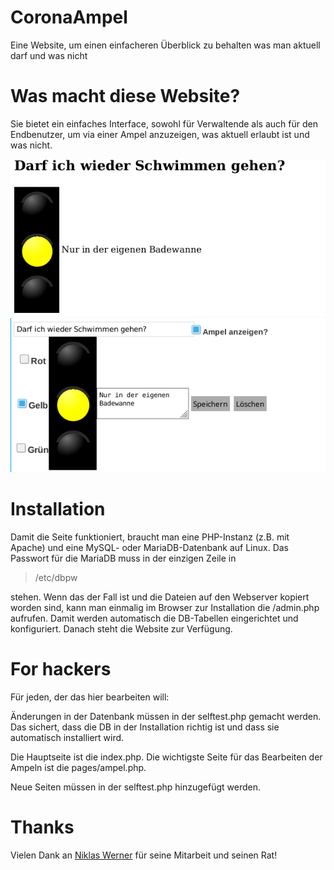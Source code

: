 # CoronaAmpel
Eine Website, um einen einfacheren Überblick zu behalten was man aktuell darf und was nicht

# Was macht diese Website?

Sie bietet ein einfaches Interface, sowohl für Verwaltende als auch für den Endbenutzer, um via einer Ampel anzuzeigen,
was aktuell erlaubt ist und was nicht.

![Screenshot](enduserview.png?raw=true "Enduserview")
![Screenshot](adminview.png?raw=true "Adminview")

# Installation

Damit die Seite funktioniert, braucht man eine PHP-Instanz (z.B. mit Apache) und eine MySQL- oder MariaDB-Datenbank auf Linux.
Das Passwort für die MariaDB muss in der einzigen Zeile in

> /etc/dbpw

stehen. Wenn das der Fall ist und die Dateien auf den Webserver kopiert worden sind, kann man einmalig im
Browser zur Installation die /admin.php aufrufen. Damit werden automatisch die DB-Tabellen eingerichtet und konfiguriert.
Danach steht die Website zur Verfügung.

# For hackers

Für jeden, der das hier bearbeiten will:

Änderungen in der Datenbank müssen in der selftest.php gemacht werden. Das sichert, dass die DB in der Installation richtig ist
und dass sie automatisch installiert wird.

Die Hauptseite ist die index.php. Die wichtigste Seite für das Bearbeiten der Ampeln ist die pages/ampel.php.

Neue Seiten müssen in der selftest.php hinzugefügt werden.

# Thanks

Vielen Dank an [Niklas Werner](https://github.com/PowerOfCreation) für seine Mitarbeit und seinen Rat!
